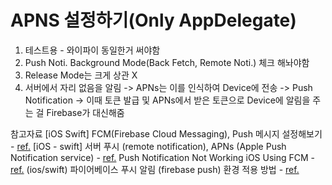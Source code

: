 <?xml version="1.0" encoding="UTF-8" standalone="no"?>
<document type="com.apple.InterfaceBuilder3.CocoaTouch.XIB" version="3.0" toolsVersion="13142" targetRuntime="iOS.CocoaTouch" propertyAccessControl="none" useAutolayout="YES" useTraitCollections="YES" useSafeAreas="YES" colorMatched="YES">
    <dependencies>
        <plugIn identifier="com.apple.InterfaceBuilder.IBCocoaTouchPlugin" version="12042"/>
    </dependencies>
    <objects>
        <placeholder placeholderIdentifier="IBFilesOwner" id="-1" userLabel="File's Owner"/>
        <placeholder placeholderIdentifier="IBFirstResponder" id="-2" customClass="UIResponder"/>
    </objects>
</document>

# APNS 설정하기(Only AppDelegate)

1. 테스트용 - 와이파이 동일한거 써야함
2. Push Noti. Background Mode(Back Fetch, Remote Noti.) 체크 해놔야함
3. Release Mode는 크게 상관 X 
4. 서버에서 자리 없음을 알림 -> APNs는 이를 인식하여 Device에 전송 -> Push Notification 
-> 이때 토큰 발급 및 APNs에서 받은 토큰으로 Device에 알림을 주는 걸 Firebase가 대신해줌

참고자료
[iOS Swift] FCM(Firebase Cloud Messaging), Push 메시지 설정해보기 - [ref.](https://medium.com/@jang.wangsu/ios-swift-fcm-firebase-cloud-messaging-push-%EB%A9%94%EC%8B%9C%EC%A7%80-%EC%84%A4%EC%A0%95%ED%95%B4%EB%B3%B4%EA%B8%B0-852a9af23b96)
[iOS - swift] 서버 푸시 (remote notification), APNs (Apple Push Notification service) - [ref.](https://ios-development.tistory.com/264)
Push Notification Not Working iOS Using FCM - [ref.](https://stackoverflow.com/questions/66152574/push-notification-not-working-ios-using-fcm)
(ios/swift) 파이어베이스 푸시 알림 (firebase push) 환경 적용 방법 - [ref.](https://kkh0977.tistory.com/1399)
